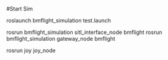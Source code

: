 #Start Sim

roslaunch bmflight_simulation test.launch


rosrun bmflight_simulation sitl_interface_node bmflight
rosrun bmflight_simulation gateway_node bmflight


rosrun joy joy_node
